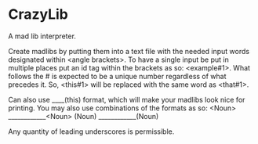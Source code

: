 CrazyLib
========

A mad lib interpreter.

Create madlibs by putting them into a text file with the needed input words
designated within &lt;angle brackets&gt;. To have a single input be put in multiple places put an id tag within the brackets as so: &lt;example#1&gt;. What follows the # is expected to be a unique number regardless of what precedes it. So, &lt;this#1&gt; will be replaced with the same word as &lt;that#1&gt;.

Can also use ____(this) format, which will make your madlibs look nice for printing. You may also use combinations of the formats as so:
&lt;Noun&gt;
____________&lt;Noun&gt;
(Noun)
____________(Noun)

Any quantity of leading underscores is permissible.
